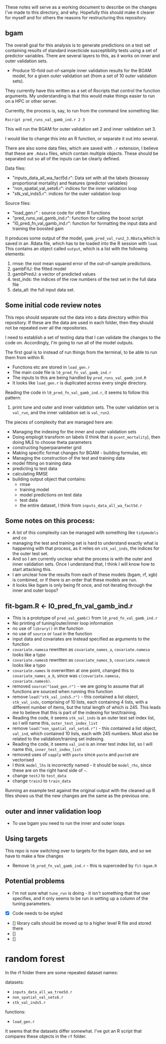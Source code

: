 These notes will serve as a working document to describe on the changes I've made to this directory, and why. Hopefully this should make it clearer for myself and for others the reasons for restructuring this repository.

## bgam

The overall goal for this analysis is to generate predictions on a test set containing results of standard insecticide susceptibility tests using a set of predictor variables. There are several layers to this, as it works on inner and outer validation sets.

- Produce 10-fold out-of-sample inner validation results for the BGAM model, for a given outer validation set (from a set of 10 outer validation sets).

They currently have this written as a set of Rscripts that control the function arguments. My understanding is that this would make things easier to run on a HPC or other server.

Currently, the process is, say, to run from the command line something like:

```
Rscript pred_runs_val_gamb_ind.r 2 3 
```

This will run the BGAM for outer validation set 2 and inner validation set 3.

I would like to change this into an R function, or separate it out into several.

There are also some data files, which are saved with `.r` extension, I believe that these are `.Rdata` files, which contain multiple objects. These should be separated out so all of the inputs can be clearly defined. 

Data files:
- "inputs_data_all_wa_fact5d.r": Data set with all the labels (bioassay proportional mortality) and features (predictor variables)
- "non_spatial_val_sets6.r": indices for the inner validation loop
- "stk_val_inds5.r": indices for the outer validation loop

Source files:
- "load_gen.r" : source code for other R functions
- "pred_runs_val_gamb_ind.r": function for calling the boost script
- "l0_pred_fn_val_gamb_ind.r": function for formatting the input data and training the boosted gam

It produces some output of the model, `gamb_pred_val_run2_3.RData`,which is saved in an .Rdata file, which has to be loaded into the R session with `load`. This contains an object called `output`, which is a list with the following elements:
  1. rmse: the root mean squared error of the out-of-sample predictions.
  2. gambFitJ: the fitted model
  3. gambPredJ: a vector of predicted values
  4. test_inds: the indices of the row numbers of the test set in the full data file
  5. data_all: the full input data set.

## Some initial code review notes

This repo should separate out the data into a data directory within this repository. If these are the data are used in each folder, then they should not be repeated over all the repositories.

I need to establish a set of testing data that I can validate the changes to the code on. Accordingly, I'm going to run all of the model outputs.

The first goal is to instead of run things from the terminal, to be able to run them from within R.

- Functions etc are stored in `load_gen.r`
- The main code file is `l0_pred_fn_val_gamb_ind.r`
- The inputs to this are being handled by `pred_runs_val_gamb_ind.R`
- It looks like `load_gen.r` is duplicated across every single directory.

Reading the code in `l0_pred_fn_val_gamb_ind.r`, it seems to follow this pattern:

1. print tune and outer and inner validation sets. The outer validation set is `val_run`, and the inner validation set is `val_run2`.


The pieces of complexity that are managed here are:

- Managing the indexing for the inner and outer validation sets
- Doing emplogit transform on labels (I think that is `pcent_mortality`), then doing MLE to choose theta parameters
- constructing hyperparameter grid
- Making specific format changes for BGAM - building formulas, etc
- Managing the construction of the test and training data
- model fitting on training data
- predicting to test data
- calculating RMSE
- building output object that contains:
  - rmse
  - training model
  - model predictions on test data
  - test data
  - the entire dataset, I think from `inputs_data_all_wa_fact5d.r`
  
## Some notes on this process:

- A lot of this complexity can be managed with something like `tidymodels` and co
- managing the test and training set is hard to understand exactly what is happening with that process, as it relies on `stk_val_inds`, the indices for the outer test set.
- And so I am currently unclear what the process is with the outer and inner validation sets. Once I understand that, I think I will know how to start attacking this.
- I am unclear how the results from each of these models (bgam, rf, xgb) is combined, or if there is an order that these models are run.
- it looks like bgam is only being fit once, and not iterating through the inner and outer loops?

## fit-bgam.R <- l0_pred_fn_val_gamb_ind.r

- This is a prototype of `pred_val_gamb()` from `l0_pred_fn_val_gamb_ind.r`
- No printing of tuning/outer/inner loop information
- no use of `library()` in the function
- no use of `source` or `load` in the function
- input data and covariates are instead specified as arguments to the function
- `covariate.namesa` rewritten as `covariate_names_a`, `covariate.namesa` looks like a typo
- `covariate.namesb` rewritten as `covariate_names_b`, `covariate.namesb` looks like a typo
- `covariate.names` is overwritten at one point, changed this to `covariate_names_a_b`, since was `c(covariate.namesa, covariate.namesb)`.
- removed `source("load_gen.r")` - we are going to assume that all functions are sourced when running this function
- remove `load("stk_val_inds5.r")` - this contained a list object, `stk_val_inds`, comprising of 10 lists, each containing 4 lists, with a different number of items, but the total length of which is 245. This leads me to believe that this is part of the indexing for test/training. 
- Reading the code, it seems `stk_val_inds` is an outer test set index list, so I will name this, `outer_test_index_list`
- remove `load("non_spatial_val_sets6.r")` - this contained a list object, `val_ind`, which contained 10 lists, each with 245 numbers. Must also be related to the validation/training set indexing.
- Reading the code, it seems `val_ind` is an inner test index list, so I will name this, `inner_test_index_list`
- removed uses of `sapply` with `paste` since `paste` and `paste0` are vectorised
- I think `model_lhs` is incorrectly named - it should be `model_rhs`, since these are on the right hand side of `~`.
- change `testJ` to `test_data`
- change `trainJ` to `train_data`

Running an example test against the original output with the cleaned up R files shows us that the new changes are the same as the previous one.

## outer and inner validation loop

- To use bgam you need to run the inner and outer loops

## Using targets

This repo is now switching over to targets for the bgam data, and so we have to make a few changes

- Remove `l0_pred_fn_val_gamb_ind.r` - this is superceded by `fit-bgam.R`

## Potential problems

- I'm not sure what `tune_run` is doing - it isn't something that the user specifies, and it only seems to be run in setting up a column of the tuning parameters.

- [x] Code needs to be styled
- [] library calls should be moved up to a higher level R file and stored there
- [] 
- []

# random forest

In the rf folder there are some repeated dataset names:

datasets:

- `inputs_data_all_wa_tree5d.r`
- `non_spatial_val_sets6.r`
- `stk_val_inds5.r`

functions:

- `load_gen.r`

It seems that the datasets differ somewhat. I've got an R script that compares these objects in the `rf` folder.
